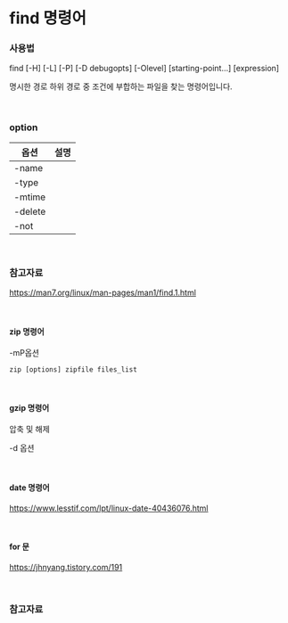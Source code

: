 # find 명령어

### 사용법

find [-H] [-L] [-P] [-D debugopts] [-Olevel] [starting-point...] [expression]

명시한 경로 하위 경로 중 조건에 부합하는 파일을 찾는 명령어입니다.

<br>

### option

| 옵션    | 설명 |
| ------- | ---- |
| -name   |      |
| -type   |      |
| -mtime  |      |
| -delete |      |
| -not    |      |

<br>

### 참고자료

https://man7.org/linux/man-pages/man1/find.1.html









<br>

#### zip 명령어

-mP옵션

```
zip [options] zipfile files_list
```

<br>

#### gzip 명령어

압축 및 해제

-d 옵션

<br>

#### date 명령어

https://www.lesstif.com/lpt/linux-date-40436076.html

<br>

#### for 문

https://jhnyang.tistory.com/191

<br>

### 참고자료
